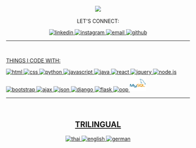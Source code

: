 <div align="center">
  <p>
    <img src="https://capsule-render.vercel.app/api?text=WELCOME!&animation=blinking&type=waving&color=0:B8E8D1,100:E38F95&fontColor=ffffff"/>
  </p>
  <p>LET'S CONNECT:</p>
    <a href="https://www.linkedin.com/in/tanapa-palmer"><img src="https://github-production-user-asset-6210df.s3.amazonaws.com/119079803/242725149-788e7d06-6aca-44a4-9580-524b4fc90407.png" alt="linkedin" width="45" height="45"/>
    <a href="https://www.instagram.com/ikq.tanapa/"><img src="https://github-production-user-asset-6210df.s3.amazonaws.com/119079803/242727252-120abc8f-a42d-4151-985b-fab587c8bcb1.png" alt="instagram" width="45" height="45"/>
    <a href="mailto:tanapa.palmer@gmail.com"><img src="https://github-production-user-asset-6210df.s3.amazonaws.com/119079803/242724866-4a4db4bf-aedb-449a-8bed-32d98199c719.png" alt="email" width="45" height="45"/>
    <a href="https://github.com/TanapaPalmer"><img src="https://cdn3.iconfinder.com/data/icons/brands-pack/240/github-512.png" alt="github" width="45" height="45"/>
</div>

<hr>

<div>
  <br>
  <p>THINGS I CODE WITH:</p>
  
  
  <img src="https://img.shields.io/badge/html-FAAFA2?logo=html5&logoColor=white&style=for-the-badge" alt="html" height="20"/>
  <img src="https://img.shields.io/badge/Css-C9E0EC?logo=css3&logoColor=white&style=for-the-badge" alt="css" height="20"/>
  <img src="https://img.shields.io/badge/python-9599B5?logo=python&logoColor=white&style=for-the-badge" alt="python" height="20"/>
  <img src="https://img.shields.io/badge/javascript-F7E3AF?logo=javascript&logoColor=white&style=for-the-badge" alt="javascript" height="20"/>
  <img src="https://img.shields.io/badge/java-D291BC?logo=java&logoColor=white&style=for-the-badge" alt="java" height="20"/>
  <img src="https://img.shields.io/badge/react-53C6D9?logo=react&logoColor=white&style=for-the-badge" alt="react" height="20"/>
  <img src="https://img.shields.io/badge/jquery-D7BDAA?logo=jquery&logoColor=white&style=for-the-badge" alt="jquery" height="20"/>
  <img src="https://img.shields.io/badge/node.js-7ED9CA?logo=node.js&logoColor=white&style=for-the-badge" alt="node.js" height="20"/>
  <img src="https://img.shields.io/badge/bootstrap-BCA8E6?logo=bootstrap&logoColor=white&style=for-the-badge" alt="bootstrap" height="20"/>
  <img src="https://img.shields.io/badge/ajax-85B1D4?logo=ajax&logoColor=white&style=for-the-badge" alt="ajax" height="20"/>
  <img src="https://img.shields.io/badge/json-FCFC99?logo=json&logoColor=white&style=for-the-badge" alt="json" height="20"/>
  <img src="https://img.shields.io/badge/django-A0D098?logo=django&logoColor=white&style=for-the-badge" alt="django" height="20"/>
  <img src="https://img.shields.io/badge/flask-A3A6AD?logo=flask&logoColor=white&style=for-the-badge" alt="flask" height="20"/>

  <img src="https://elearning.univ-constantine2.dz/elearning/pluginfile.php/55865/course/overviewfiles/oop.jpg" alt="oop" width="45" height="45"/>

  <img src="https://raw.githubusercontent.com/devicons/devicon/1119b9f84c0290e0f0b38982099a2bd027a48bf1/icons/mysql/mysql-original-wordmark.svg" alt="mysql" height="45"/>

 </div>
 
 <hr>
 
 <div align="center">
  <br>
  <h2>TRILINGUAL</h2>
  <img src="https://cdn1.iconfinder.com/data/icons/ensign-11/512/254_Ensign_Flag_Nation_thailand-512.png" alt="thai" height="45"/>
  <img src="https://cdn2.iconfinder.com/data/icons/flags_gosquared/64/United-States_flat.png" alt="english" height="45"/>
  <img src="https://cdn2.iconfinder.com/data/icons/flags_gosquared/64/Germany_flat.png" alt="german" height="45"/>
 </div>
  





